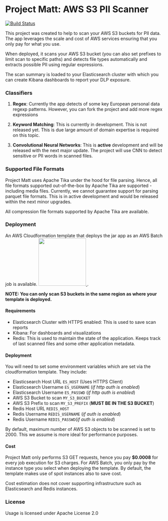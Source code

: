 Project Matt: AWS S3 PII Scanner
=========================

[![Build Status](https://travis-ci.org/OElesin/project-matt.svg?branch=master)](https://travis-ci.org/OElesin/project-matt)

This project was created to help to scan your AWS S3 buckets for
PII data. The app leverages the scale and cost of AWS services ensuring
that you only pay for what you use.

When deployed, it scans your AWS S3 bucket (you can also set prefixes to
limit scan to specific paths) and detects file types automatically and
extracts possible PII using regular expressions.

The scan summary is loaded to your Elasticsearch cluster with which you can
create Kibana dashboards to report your DLP exposure.

 
### Classifiers
1. **Regex**: Currently the app detects of some key European personal data regexp patterns.
However, you can fork the project and add more regex expressions

2. **Keyword Matching**: This is currently in development. This is not released yet.
This is due large amount of domain expertise is required on this topic.

3. **Convolutional Neural Networks**: This is **active** development and will be released
with the next major update. The project will use CNN to detect sensitive or PII
words in scanned files.


### Supported File Formats
Project Matt uses Apache Tika under the hood for file parsing. Hence, all file formats 
supported out-of-the-box by Apache Tika are supported - including media files.
Currently, we cannot guarantee support for parsing parquet file formats. This is 
in active development and would be released within the next minor upgrades.

All compression file formats supported by Apache Tika are available.


### Deployment
An AWS Cloudformation template that deploys the jar app as an AWS Batch job
is available. [<img src="https://s3.amazonaws.com/cloudformation-examples/cloudformation-launch-stack.png" width="150"> ](https://console.aws.amazon.com/cloudformation/home?region=eu-west-1#/stacks/new?stackName=Project-Matt-S3-PII-Scan&templateURL=https://s3-eu-west-1.amazonaws.com/datafy-data-lake-public-artifacts/project-matt/cloudformation/matt-job.template.yaml). 

**NOTE: You can only scan S3 buckets in the same region as where your template
is deployed.**

#### Requirements
- Elasticsearch Cluster with HTTPS enabled: This is used to save scan reports
- Kibana: For dashboards and visualizations
- Redis: This is used to maintain the state of the application. Keeps track of last
scanned files and some other application metadata.

#### Deployment
You will need to set some environment variables which are set
via the cloudformation template. They include:
- Elasticsearch Host URL `ES_HOST` (Uses HTTPS Client)
- Elasticsearch Username `ES_USERNAME` (*if http auth is enabled*)
- Elasticsearch Username `ES_PASSWD` (*if http auth is enabled*)
- AWS S3 Bucket to scan `MY_S3_BUCKET`
- AWS S3 Prefix to scan `MY_S3_PREFIX` (**MUST BE IN THE S3 BUCKET**)
- Redis Host URL `REDIS_HOST` 
- Redis Username `REDIS_USERNAME` (*if auth is enabled*)
- Redis Username `REDIS_PASSWD`(*if auth is enabled*)

By default, maximum number of AWS S3 objects to be scanned is set to 2000. This we assume
is more ideal for performance purposes.


#### Cost
Project Matt only performs S3 GET requests, hence you pay **$0.0008** for every job execution
for S3 charges. For AWS Batch, you only pay by the instance type you select when
deploying the template. By default, the template makes use of spot instances also to save
cost.

Cost estimation does not cover supporting infrastructure such as Elasticsearch and Redis instances. 


### License
Usage is licensed under Apache License 2.0


